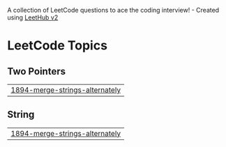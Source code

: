 A collection of LeetCode questions to ace the coding interview! - Created using [LeetHub v2](https://github.com/arunbhardwaj/LeetHub-2.0)
<!---LeetCode Topics Start-->
# LeetCode Topics
## Two Pointers
|  |
| ------- |
| [1894-merge-strings-alternately](https://github.com/mahima0711/DSA2025/tree/master/1894-merge-strings-alternately) |
## String
|  |
| ------- |
| [1894-merge-strings-alternately](https://github.com/mahima0711/DSA2025/tree/master/1894-merge-strings-alternately) |
<!---LeetCode Topics End-->